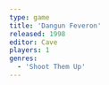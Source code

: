 ```yaml
---
type: game
title: 'Dangun Feveron'
released: 1998
editor: Cave
players: 1
genres:
  - 'Shoot Them Up'
---
```

